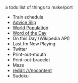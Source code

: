 a todo list of things to make/port

+ Train schedule
+ [Advice Slip](http://adviceslip.com)
+ [World Population](https://github.com/albyr/worldpopulation)
+ [Word of the Day](http://wordsmith.org/awad/index.html)
+ On this Day (Wikipedia API)
+ Last.fm Now Playing
+ Twitter
+ Print-out-mouth
+ Print-out-bracelet
+ Maze
+ [reddit /r/nocontent](http://bergcloud.com/remote/publications/347)
+ Sudoku
